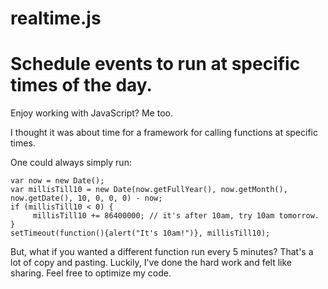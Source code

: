 realtime.js
===========
Schedule events to run at specific times of the day.
===========


Enjoy working with JavaScript? Me too.

I thought it was about time for a framework for calling functions at specific times.

One could always simply run:
```
var now = new Date();
var millisTill10 = new Date(now.getFullYear(), now.getMonth(), now.getDate(), 10, 0, 0, 0) - now;
if (millisTill10 < 0) {
     millisTill10 += 86400000; // it's after 10am, try 10am tomorrow.
}
setTimeout(function(){alert("It's 10am!")}, millisTill10);
```
But, what if you wanted a different function run every 5 minutes? That's a lot of copy and pasting. Luckily, I've done the hard work and felt like sharing. Feel free to optimize my code.
